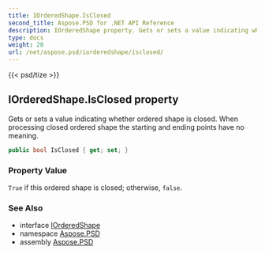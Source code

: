 ```yaml
---
title: IOrderedShape.IsClosed
second_title: Aspose.PSD for .NET API Reference
description: IOrderedShape property. Gets or sets a value indicating whether ordered shape is closed. When processing closed ordered shape the starting and ending points have no meaning
type: docs
weight: 20
url: /net/aspose.psd/iorderedshape/isclosed/
---
```

{{< psd/tize >}}
## IOrderedShape.IsClosed property

Gets or sets a value indicating whether ordered shape is closed. When processing closed ordered shape the starting and ending points have no meaning.

```csharp
public bool IsClosed { get; set; }
```

### Property Value

`True` if this ordered shape is closed; otherwise, `false`.

### See Also

* interface [IOrderedShape](../)
* namespace [Aspose.PSD](../../iorderedshape/)
* assembly [Aspose.PSD](../../../)


